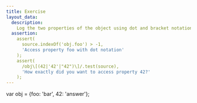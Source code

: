 ```yaml
---
title: Exercise
layout_data:
  description:
    Log the two properties of the object using dot and bracket notation.
  assertion:
    assert(
      source.indexOf('obj.foo') > -1,
      'Access property foo with dot notation'
    );
    assert(
      /obj\[(42|'42'|"42")\]/.test(source),
      'How exactly did you want to access property 42?'
    );
---
```

var obj = {foo: 'bar', 42: 'answer'};
